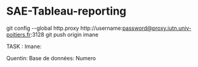 # SAE-Tableau-reporting
git config --global http.proxy http://username:password@proxy.iutn.univ-poitiers.fr:3128
git push origin imane

TASK :
Imane: 

Quentin:
Base de données:
Numero
